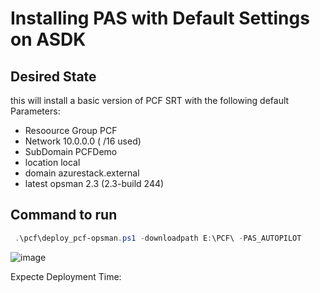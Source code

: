 # Installing PAS with Default Settings on ASDK

## Desired State

this will install a basic version of  PCF SRT with the following default Parameters:

- Resoource Group PCF
- Network 10.0.0.0 ( /16 used)
- SubDomain PCFDemo
- location local
- domain azurestack.external
- latest opsman 2.3 (2.3-build 244)


## Command to run

```Powershell
 .\pcf\deploy_pcf-opsman.ps1 -downloadpath E:\PCF\ -PAS_AUTOPILOT
```

![image](https://user-images.githubusercontent.com/8255007/52518133-3df04480-2c46-11e9-8f7c-0b27453a90fb.png)


Expecte Deployment Time:

